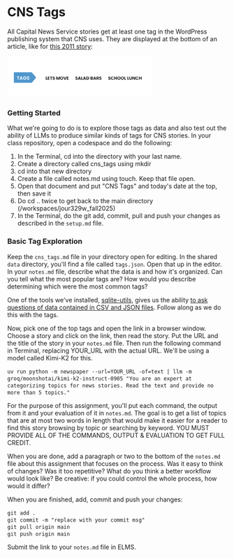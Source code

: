 # CNS Tags

All Capital News Service stories get at least one tag in the WordPress publishing system that CNS uses. They are displayed at the bottom of an article, like for [this 2011 story](https://cnsmaryland.org/2011/11/23/white-house-lets-move-program-lets-schools-snag-salad-bars/):

![image](../static/salad-bar-tags.png)

### Getting Started

What we're going to do is to explore those tags as data and also test out the ability of LLMs to produce similar kinds of tags for CNS stories. In your class repository, open a codespace and do the following:

1. In the Terminal, cd into the directory with your last name.
2. Create a directory called cns_tags using mkdir
3. cd into that new directory
4. Create a file called notes.md using touch. Keep that file open.
5. Open that document and put "CNS Tags" and today's date at the top, then save it
6. Do cd .. twice to get back to the main directory (/workspaces/jour329w_fall2025)
7. In the Terminal, do the git add, commit, pull and push your changes as described in the `setup.md` file.

### Basic Tag Exploration

Keep the `cns_tags.md` file in your directory open for editing. In the shared `data` directory, you'll find a file called `tags.json`. Open that up in the editor. In your `notes.md` file, describe what the data is and how it's organized. Can you tell what the most popular tags are? How would you describe determining which were the most common tags?

One of the tools we've installed, [sqlite-utils](https://sqlite-utils.datasette.io/en/stable/index.html), gives us the ability [to ask questions of data contained in CSV and JSON files](https://sqlite-utils.datasette.io/en/stable/cli.html#running-queries-directly-against-csv-or-json). Follow along as we do this with the tags.

Now, pick one of the top tags and open the link in a browser window. Choose a story and click on the link, then read the story. Put the URL and the title of the story in your `notes.md` file. Then run the following command in Terminal, replacing YOUR_URL with the actual URL. We'll be using a model called Kimi-K2 for this.

```{bash}
uv run python -m newspaper --url=YOUR_URL -of=text | llm -m groq/moonshotai/kimi-k2-instruct-0905 "You are an expert at categorizing topics for news stories. Read the text and provide no more than 5 topics."
```

For the purpose of this assignment, you'll put each command, the output from it and your evaluation of it in `notes.md`. The goal is to get a list of topics that are at most two words in length that would make it easier for a reader to find this story browsing by topic or searching by keyword. YOU MUST PROVIDE ALL OF THE COMMANDS, OUTPUT & EVALUATION TO GET FULL CREDIT.

When you are done, add a paragraph or two to the bottom of the `notes.md` file about this assignment that focuses on the process. Was it easy to think of changes? Was it too repetitive? What do you think a better workflow would look like? Be creative: if you could control the whole process, how would it differ?

When you are finished, add, commit and push your changes:

```{bash}
git add .
git commit -m "replace with your commit msg"
git pull origin main
git push origin main
```

Submit the link to your `notes.md` file in ELMS.